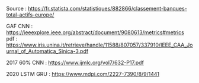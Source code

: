 Source : https://fr.statista.com/statistiques/882866/classement-banques-total-actifs-europe/


GAF CNN : https://ieeexplore.ieee.org/abstract/document/9080613/metrics#metrics 
          pdf : https://www.iris.unina.it/retrieve/handle/11588/807057/337910/IEEE_CAA_Journal_of_Automatica_Sinica-3.pdf

2017 60% CNN : https://www.ijmlc.org/vol7/632-P17.pdf

2020 LSTM GRU : https://www.mdpi.com/2227-7390/8/9/1441
